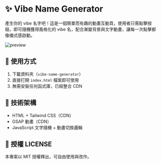 # ✨ Vibe Name Generator

產生你的 vibe 名字吧！這是一個簡單而有趣的動畫互動頁，使用者只需點擊按鈕，即可隨機獲得風格化的 vibe 名，配合漸變背景與文字動畫，讓每一次點擊都像儀式感啟動。

![preview](./preview.png)

## 🔧 使用方式

1. 下載資料夾（`vibe-name-generator`）
2. 直接打開 `index.html` 檔案即可使用
3. 無需安裝任何函式庫，已經整合 CDN

## 🧪 技術架構

- HTML + Tailwind CSS（CDN）
- GSAP 動畫（CDN）
- JavaScript 文字隨機 + 動畫切換邏輯

## 📄 授權 LICENSE
本專案以 MIT 授權釋出，可自由使用與改作。
